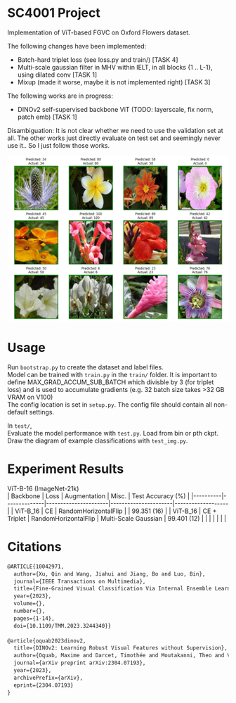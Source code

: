 # SC4001 Project

Implementation of ViT-based FGVC on Oxford Flowers dataset.

The following changes have been implemented:
- Batch-hard triplet loss (see loss.py and train/) [TASK 4]
- Multi-scale gaussian filter in MHV within IELT, in all blocks {1 .. L-1}, using dilated conv [TASK 1]
- Mixup (made it worse, maybe it is not implemented right) [TASK 3]


The following works are in progress:
- DINOv2 self-supervised backbone ViT (TODO: layerscale, fix norm, patch emb) [TASK 1]

Disambiguation: It is not clear whether we need to use the validation set at all. The other works just directly evaluate on test set and seemingly never use it.. So I just follow those works.

![Test Image](figures/test_images.png)

# Usage

Run `bootstrap.py` to create the dataset and label files.<br>
Model can be trained with `train.py` in the `train/` folder. It is important to define MAX_GRAD_ACCUM_SUB_BATCH which divisble by 3 (for triplet loss) and is used to accumulate gradients (e.g. 32 batch size takes >32 GB VRAM on V100) <br>
The config location is set in `setup.py`. The config file should contain all non-default settings.<br>

In `test/`,<br>
Evaluate the model performance with `test.py`. Load from bin or pth ckpt.<br>
Draw the diagram of example classifications with `test_img.py`.<br>


# Experiment Results

ViT-B-16 (ImageNet-21k)
<br>
| Backbone | Loss         | Augmentation         | Misc.                | Test Accuracy (%) |
|----------|--------------|----------------------|----------------------|-------------------|
| ViT-B_16 | CE           | RandomHorizontalFlip |                      | 99.351 (16)       |
| ViT-B_16 | CE + Triplet | RandomHorizontalFlip | Multi-Scale Gaussian | 99.401 (12)       |
|          |              |                      |                      |                   |



# Citations
```latex
@ARTICLE{10042971,
  author={Xu, Qin and Wang, Jiahui and Jiang, Bo and Luo, Bin},
  journal={IEEE Transactions on Multimedia}, 
  title={Fine-Grained Visual Classification Via Internal Ensemble Learning Transformer}, 
  year={2023},
  volume={},
  number={},
  pages={1-14},
  doi={10.1109/TMM.2023.3244340}}
  
@article{oquab2023dinov2,
  title={DINOv2: Learning Robust Visual Features without Supervision},
  author={Oquab, Maxime and Darcet, Timothée and Moutakanni, Theo and Vo, Huy V. and Szafraniec, Marc and Khalidov, Vasil and Fernandez, Pierre and Haziza, Daniel and Massa, Francisco and El-Nouby, Alaaeldin and Howes, Russell and Huang, Po-Yao and Xu, Hu and Sharma, Vasu and Li, Shang-Wen and Galuba, Wojciech and Rabbat, Mike and Assran, Mido and Ballas, Nicolas and Synnaeve, Gabriel and Misra, Ishan and Jegou, Herve and Mairal, Julien and Labatut, Patrick and Joulin, Armand and Bojanowski, Piotr},
  journal={arXiv preprint arXiv:2304.07193},
  year={2023},
  archivePrefix={arXiv},
  eprint={2304.07193}
}
```